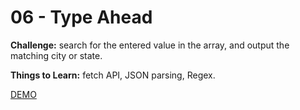 # 06 - Type Ahead

**Challenge:** search for the entered value in the array, and output the matching city or state.

**Things to Learn:** fetch API, JSON parsing, Regex.

[DEMO](https://voloshin-sergei.github.io/30DaysOfJavaScript/06_day%20Type%20Ahead/)
